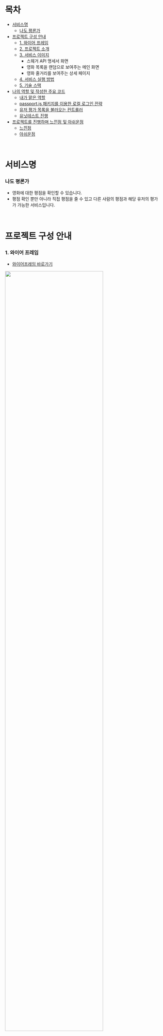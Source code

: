 # 목차
- [서비스명](#서비스명)
    + [나도 평론가](#나도-평론가)
- [프로젝트 구성 안내](#프로젝트-구성-안내)
    + [1. 와이어 프레임](#1-와이어-프레임)
    + [2. 프로젝트 소개](#2-프로젝트-소개)
    + [3. 서비스 이미지](#3-서비스-이미지)
      - 스웨거 API 명세서 화면
      - 영화 목록을 랜덤으로 보여주는 메인 화면
      - 영화 줄거리를 보여주는 상세 페이지
    + [4. 서비스 실행 방법](#4-서비스-실행-방법)
    + [5. 기술 스택](#5-기술-스택)
- [나의 역할 및 작성한 주요 코드](#나의-역할-및-작성한-주요-코드)
    + [내가 맡은 역할](#내가-맡은-역할)
    + [passport.js 패키지를 이용한 로컬 로그인 전략](#passportjs-패키지를-이용한-로컬-로그인-전략)
    + [유저 평가 목록을 불러오는 컨트롤러](#유저-평가-목록을-불러오는-컨트롤러)
    + [유닛테스트 진행](#유닛테스트-진행)
- [프로젝트를 진행하며 느낀점 및 아쉬운점](#프로젝트를-진행하며-느낀점-및-아쉬운점)
    + [느낀점](#느낀점)
    + [아쉬운점](#아쉬운점)

<br>

# 서비스명
### 나도 평론가
- 영화에 대한 평점을 확인할 수 있습니다.
- 평점 확인 뿐만 아니라 직접 평점을 줄 수 있고 다른 사람의 평점과 해당 유저의 평가가 가능한 서비스입니다.
<br>

# 프로젝트 구성 안내
### 1. 와이어 프레임
- [와이어프레임 바로가기](https://whimsical.com/MZicn3wKE8tEei73i4bRJ1)
<img src="https://user-images.githubusercontent.com/91299082/158553707-ccb22815-4fb4-48c8-b0e8-50447f1f8f41.png" width="80%" height="80%">

### 2. 프로젝트 소개
- 다양한 영화들의 평점을 알 수 있습니다.
- 다른 유저의 후기를 확인할 수 있습니다.
- 다른 유저의 후기를 보고 해당 유저가 얼마나 객관적으로 평가했는지 점수를 줄 수 있습니다.
- 객관적으로 평가한 유저들의 후기를 통해 해당 영화가 나에게 맞을지 확인할 수 있는 서비스입니다.

### 3. 서비스 이미지
#### 스웨거 API 명세서 화면
<img src="https://user-images.githubusercontent.com/91299082/158723944-023a56c8-4cbd-4342-96fb-e5e48a88be98.png" width="70%" height="70%">

#### 영화 목록을 랜덤으로 보여주는 메인 화면
<img src="https://user-images.githubusercontent.com/91299082/158557238-97cd43db-1720-4686-9c44-9c431fc5a1da.png" width="70%" height="70%">

#### 영화 줄거리를 보여주는 상세 페이지
<img src="https://user-images.githubusercontent.com/91299082/158557400-178c7787-81bc-424c-b24c-bce3746490c8.png" width="70%" height="70%">

### 4. 서비스 실행 방법
1. root 디렉터리에서 docker-compose -f docker-compose-dev.yml up 명령어 실행합니다.
2. 이후 docker exec -it 'project_backend컨테이너아이디' /bin/bahs or sh 작성해서 백엔드 컨테이너 내부로 들어갑니다.
3. cd src 이동 후 node data_to_db.js 작성해서 데이터베이스에 필요한 데이터들을 넣습니다.

### 5. 기술 스택
|기술|선정 이유|
|:---:|:---:|
|Express.js|node.js를 이용해 백엔드 서버를 구현하는데 가장 많이 사용되는 패키지이며 참고할 문서가 가장 많기 때문에 사용하였습니다.|
|MySQL|가장 널리 사용되는 DB이며 준수한 속도를 보장하기 때문에 선택하였습니다.|
|passport.js|로그인과 관련된 패키지 중 많이 사용되고 있고 다양한 전략을 통해 원하는 구현을 할 수 있기 때문에 사용하였습니다.|
|sequelize.js|대중적으로 사용되며 코드가 직관적이라고 생각하였기 때문에 선택하였습니다.|
|docker|프로젝트를 참여하는 인원이 모두 동일한 환경에서 작업할 수 있게 하기위해 사용하였습니다.|
|swagger-jsdoc|스웨거를 이용해 api 명세서를 작성한다면 프론트엔드 분들과 원활한 소통이 될 수 있을것이라 생각하여 사용하였습니다.|
|jsonwebtoken|JWT를 이용해 로그인을 구현하면 세션을 이용한 방법보다 서버에 무리가 덜 갈것이라고 판단하여 사용하였습니다.|


# 나의 역할 및 작성한 주요 코드

### 내가 맡은 역할

- DB 스키마 설계
- 도커를 이용한 개발환경 세팅
- 로그인 기능 api 작성
- 유저 상세페이지 및 랭킹 페이지 api 작성
- 컨트롤러 분리 및 테스트 코드 작성
- 아래 구조는 제가 직접 작성한 코드만 나타낸 구조입니다.
```
📦backend
 ┣ 📂controllers
 ┃ ┣ 📜login.js
 ┃ ┣ 📜login.test.js
 ┃ ┣ 📜user_info.js
 ┃ ┣ 📜user_info.test.js
 ┃ ┣ 📜user_ranking.js
 ┃ ┗ 📜user_ranking.test.js
 ┃
 ┣ 📂models
 ┃ ┣ 📜index.js
 ┃ ┣ 📜movie.js
 ┃ ┣ 📜movie_review.js
 ┃ ┣ 📜user.js
 ┃ ┣ 📜user_review.js
 ┃ ┗ 📜want_watch.js
 ┃
 ┣ 📂passport
 ┃ ┗ 📜strategies.js
 ┃
 ┣ 📂routes
 ┃ ┣ 📜login_pages.js
 ┃ ┣ 📜middleware.js
 ┃ ┣ 📜middleware.test.js
 ┃ ┣ 📜user_info_pages.js
 ┃ ┗ 📜user_ranking_pages.js
 ┃
 ┣ 📜Dockerfile
 ┣ 📜Dockerfile.dev
 ┣ 📜app.js
```
### passport.js 패키지를 이용한 로컬 로그인 전략
- passport-local 패키지를 이용해 원하는 형태의 로그인 전략 코드를 작성하였습니다.
- 이후 passport-kakao 를 이용하여 카카오 전략을 이용한 소셜 로그인도 구현했습니다.
- 로그인에 성공한 유저에게 JWT토큰을 쿠키에 담아주는 방식을 이용하였습니다.
- 이후 로그아웃을 하게 되면 쿠키의 JWT를 삭제해 주었습니다.
```js
// 로그인 전략
const strategy_login = new LocalStrategy(
  {
    usernameField: "id",
    passwordField: "password",
  },
  async (id, password, cb) => {
    try {
      const exUser = await User.findOne({ where: { id } });

      // exUser가 없다면 없는 회원이다.
      if (!exUser) return cb(null, false, { message: "no user" });
      // exUser가 있는경우
      else {
        // 비밀번호가 틀린경우
        const result = await bcrypt.compare(password, exUser.password);
        if (!result) return cb(null, false, { message: "no password" });

        // 유저 확인이 완료된 경우
        return cb(null, exUser);
      }
    } catch (error) {
      console.error(error);
      return cb(error);
    }
  }
);

passport.use("login", strategy_login);
```

### 유저 평가 목록을 불러오는 컨트롤러
- ORM의 relation을 설정하여 코드로 작성하였습니다.
- 유저와 코멘트의 관계를 이용해 검색을 한번에 진행하였습니다.
- sequelize 공식 문서를 참고하여 sequelize에서 제공하는 다양한 쿼리 문을 이용하였습니다. 
```js
// 유저 평가 목록 불러오기 컨트롤러
exports.showUserComment = async (req, res, next) => {
  try {
    const reviewedUserIndex = req.params.reviewed_user_id   // 평가 받은 유저의 인덱스
    // 평가 받은 유저에 해당하는 코멘트들을 가져온다.
    const scoreAndComments = await User_review.findAll({
      where: {
        reviewed_index: reviewedUserIndex
      },
      attributes: ['index', 'reviewer_index', 'score', 'comment'],
      include: {
        model: User,
        attributes: ['name'],
      }
    })
    
    if (scoreAndComments.length === 0) return res.status(300).json({success: false, message: '유저에 해당하는 코멘트가 없습니다.'})
  
    res.json(scoreAndComments)
  } catch (err) {
    console.error(err)
    next(err)
  }
}

// sequelize의 메서드인 findOrCreate를 이용해 검색 및 추가를 한번에 진행했습니다.
async (accessToken, refreshToken, profile, done) => {
 try {
   // id가 있는지 확인해보고 있으면 해당 모델을 반환하고 없으면 저장 후 반환한다.
   // 이때 user의 형태는 배열의 형태이고 0번 인덱스에는 모델의 정보가 있고
   // 1번 인덱스에는 새로 만들었으면 true, 기존에 있던 유저면 false를 나타낸다.
   const user = await User.findOrCreate({
     where: {
       id: profile.id,
     },
     defaults: {
       name: profile.displayName,
       password: "kakao-login",
       social: profile.provider,
     },
   });

   done(null, user);
 } catch (err) {
   console.error(err);
   done(err);
 }
}
```

### 유닛테스트 진행
- jest를 이용하여 유닛테스트를 진행했습니다.
- 아래 코드는 유저 상세페이지의 데이터를 가져오는 컨트롤러를 테스트한 코드입니다.
- 데이터베이스와 관련된 부분은 mock함수를 만들어 테스트를 진행했습니다.
```js
describe('showUserInfoPage', () => {
  const req = {
    params: {
      user_id: 3
    }
  }
  const next = jest.fn()
  const res = {
    status: jest.fn(() => res),
    json: jest.fn()
  }


  test('유저 상세 페이지에서 유저 정보 가져오기', async () => {
    Want_watch.findAll.mockResolvedValue([{
      movie_index: '1',
      Movie: {
        title: '테스트 제목',
        poster_url: '테스트 포스터'
      }
    }])

    Movie_review.findAll.mockResolvedValue([{
      movie_index: '1',
      Movie: {
        title: '테스트 제목',
        poster_url: '테스트 포스터',
      },
      score: '50',
      comment: '테스트 코멘트'
    }])

    User.findOne.mockResolvedValue({temperature: 14})
    const response = {
      temperature: 14,
      want_watch_movies: [ { movie_index: '1', title: '테스트 제목', poster_url: '테스트 포스터'}],
      comment_movies: [{
        movie_index: '1',
        title: '테스트 제목',
        poster_url: '테스트 포스터',
        score: '50',
        comment: '테스트 코멘트'
      }]
    }

    await showUserInfoPage(req, res, next)
    expect(res.json).toBeCalledWith(response)
  })

  test('없는 유저의 인덱스를 받는 경우', async () => {
    const error = new Error()
    error.name = 'TypeError'
    Want_watch.findAll.mockRejectedValue(error)

    await showUserInfoPage(req, res, next)
    expect(res.json).toBeCalledWith({success: false, message: '없는 유저의 인덱스 입니다.'})
  })

  test('서버 내부 에러', async () => {
    const error = '테스트용 에러'
    Want_watch.findAll.mockRejectedValue(error)

    await showUserInfoPage(req, res, next)
    expect(next).toBeCalledTimes(1)
  })
})
```

# 프로젝트를 진행하며 느낀점 및 아쉬운점
### 느낀점
- sequelize 공식문서에 있는 다양한 메소드를 이용하면 훨씬 코드를 간결하게 작성할 수 있다는 점을 알게되었습니다.
- docker-compose를 이용해 개발환경을 세팅한 후 동일한 환경에서 개발하는 것의 편리함을 느꼈습니다.
- 테스트 코드 작성의 중요성에 대해 느꼈습니다.
   - 실제 테스트 코드를 작성하다 보니 생각보다 놓치고 작성한 부분이 있다는 것을 알게되었습니다.
   - 이후 놓친 부분에 대한 코드를 추가로 작성하여 훨씬 에러를 줄일 수 있는 코드를 작성하였습니다.
- api 명세서를 확실히 작성해 두니 프론트엔드 작업하시는 분들도 훨씬 편했다는 얘기를 들어서 문서화의 편리함에 대해 느꼈습니다.

### 아쉬운점
- 프론트엔드 작업을 하신 분들이 시간이 부족하여 api 연결을 모두 확인하지 못하여 단순이 swagger를 통해 확인만 한 부분이 아쉬운것 같습니다.
- 마찬가지로 원래 헤로쿠에 컨테이너 형태로 배포까지 마무리하고 싶었지만 배포하지 못한점이 아쉽습니다.
- 유닛테스트는 진행하였지만 통합테스트는 시간 상 진행하지 못한 부분이 아쉽습니다.
